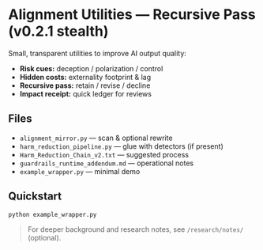 # Alignment Utilities — Recursive Pass (v0.2.1 stealth)

Small, transparent utilities to improve AI output quality:
- **Risk cues:** deception / polarization / control
- **Hidden costs:** externality footprint & lag
- **Recursive pass:** retain / revise / decline
- **Impact receipt:** quick ledger for reviews

## Files
- `alignment_mirror.py` — scan & optional rewrite
- `harm_reduction_pipeline.py` — glue with detectors (if present)
- `Harm_Reduction_Chain_v2.txt` — suggested process
- `guardrails_runtime_addendum.md` — operational notes
- `example_wrapper.py` — minimal demo

## Quickstart
```bash
python example_wrapper.py
```

> For deeper background and research notes, see `/research/notes/` (optional).

